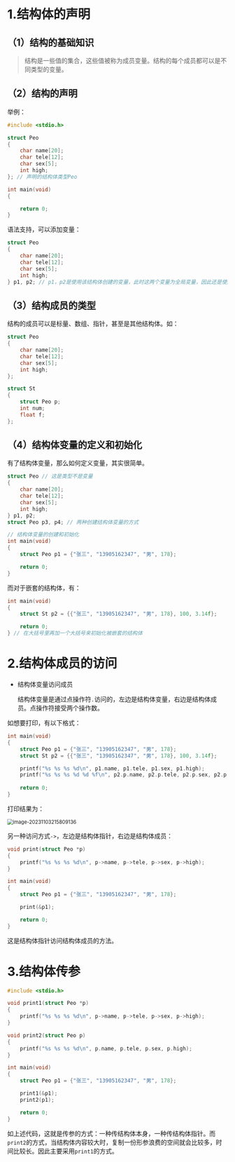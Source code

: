 # 1.结构体的声明

## （1）结构的基础知识

> 结构是一些值的集合，这些值被称为成员变量。结构的每个成员都可以是不同类型的变量。

## （2）结构的声明

举例：

```c
#include <stdio.h>

struct Peo
{
    char name[20];
    char tele[12];
    char sex[5];
    int high;
}; // 声明的结构体类型Peo

int main(void)
{

    return 0;
}
```

语法支持，可以添加变量：

```c
struct Peo
{
    char name[20];
    char tele[12];
    char sex[5];
    int high;
} p1, p2; // p1，p2是使用该结构体创建的变量，此时这两个变量为全局变量，因此还是使用上一种方法
```

## （3）结构成员的类型

结构的成员可以是标量、数组、指针，甚至是其他结构体。如：

```C
struct Peo
{
    char name[20];
    char tele[12];
    char sex[5];
    int high;
};

struct St
{
    struct Peo p;
    int num;
    float f;
};
```

## （4）结构体变量的定义和初始化

有了结构体变量，那么如何定义变量，其实很简单。

```c
struct Peo // 这是类型不是变量
{
    char name[20];
    char tele[12];
    char sex[5];
    int high;
} p1, p2;
struct Peo p3, p4; // 两种创建结构体变量的方式
```

```c
// 结构体变量的创建和初始化
int main(void)
{
    struct Peo p1 = {"张三", "13905162347", "男", 178};

    return 0;
}
```

而对于嵌套的结构体，有：

```c
int main(void)
{
    struct St p2 = {{"张三", "13905162347", "男", 178}, 100, 3.14f};

    return 0;
} // 在大括号里再加一个大括号来初始化被嵌套的结构体
```

# 2.结构体成员的访问

- 结构体变量访问成员

  结构体变量是通过点操作符`.`访问的，左边是结构体变量，右边是结构体成员。点操作符接受两个操作数。

如想要打印，有以下格式：

```c
int main(void)
{
    struct Peo p1 = {"张三", "13905162347", "男", 178};
    struct St p2 = {{"张三", "13905162347", "男", 178}, 100, 3.14f};

    printf("%s %s %s %d\n", p1.name, p1.tele, p1.sex, p1.high);
    printf("%s %s %s %d %d %f\n", p2.p.name, p2.p.tele, p2.p.sex, p2.p.high, p2.num, p2.f);
    
    return 0;
}
```

打印结果为：

<img src="https://leafalice-image.oss-cn-hangzhou.aliyuncs.com/img/2023-11-23%2F540c2b7bff3153f5d8ce9f5d92fbf58f--8857--image-20231103215809136.png" alt="image-20231103215809136" style="zoom:80%;" />

另一种访问方式`->`，左边是结构体指针，右边是结构体成员：

```c
void print(struct Peo *p)
{
    printf("%s %s %s %d\n", p->name, p->tele, p->sex, p->high);
}

int main(void)
{
    struct Peo p1 = {"张三", "13905162347", "男", 178};

    print(&p1);

    return 0;
}
```

这是结构体指针访问结构体成员的方法。

# 3.结构体传参

```c
#include <stdio.h>

void print1(struct Peo *p)
{
    printf("%s %s %s %d\n", p->name, p->tele, p->sex, p->high);
}

void print2(struct Peo p)
{
    printf("%s %s %s %d\n", p.name, p.tele, p.sex, p.high);
}

int main(void)
{
    struct Peo p1 = {"张三", "13905162347", "男", 178};

    print1(&p1);
    print2(p1);

    return 0;
}
```

如上述代码，这就是传参的方式：一种传结构体本身，一种传结构体指针。而`print2`的方式，当结构体内容较大时，复制一份形参浪费的空间就会比较多，时间比较长。因此主要采用`print1`的方式。
